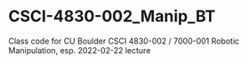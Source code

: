 # CSCI-4830-002_Manip_BT
Class code for CU Boulder CSCI 4830-002 / 7000-001 Robotic Manipulation, esp. 2022-02-22 lecture
